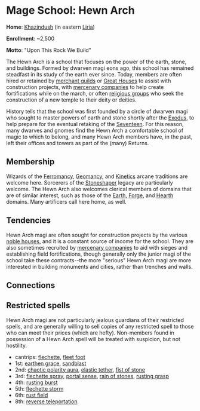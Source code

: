 # Mage School: Hewn Arch 
**Home**: [Khazindush](../../Cities/Khazindush.md) (in eastern [Liria](../../Nations/Liria.md))

**Enrollment**: ~2,500

**Motto**: "Upon This Rock We Build"

The Hewn Arch is a school that focuses on the power of the earth, stone, and buildings. Formed by dwarven magi eons ago, this school has remained steadfast in its study of the earth ever since. Today, members are often hired or retained by [merchant guilds](../MerchantGuilds/index.md) or [Great Houses](../Houses/index.md) to assist with construction projects, with [mercenary companies](../MercCompanies/index.md) to help create fortifications while on the march, or often [religious groups](../../Religions/index.md) who seek the construction of a new temple to their deity or deities.

History tells that the school was first founded by a circle of dwarven magi who sought to master powers of earth and stone shortly after the [Exodus](../../History/index.md), to help prepare for the eventual retaking of the [Seventeen](../../Geography/SeventeenCities.md). For this reason, many dwarves and gnomes find the Hewn Arch a comfortable school of magic to which to belong, and many Hewn Arch members have, in the past, left their offices and towers as part of the (many) Returns.

## Membership
Wizards of the [Ferromancy](../../Classes/Wizard/Ferromancy.md), [Geomancy](../../Classes/Wizard/Geomancy.md), and [Kinetics](../../Classes/Wizard/Kinetics.md) arcane traditions are welcome here. Sorcerers of the [Stoneshaper](../../Classes/Sorcerer/Stoneshaper.md) legacy are particularly welcome. The Hewn Arch also welcomes clerical members of domains that are of similar interest, such as those of the [Earth](../../Classes/Cleric/Earth.md), [Forge](../../Classes/Cleric/Forge.md), and [Hearth](../../Classes/Cleric/Hearth.md) domains. Many artificers call here home, as well.

## Tendencies
Hewn Arch magi are often sought for construction projects by the various [noble houses](../../Organizations/Houses/index.md), and it is a constant source of income for the school. They are also sometimes recruited by [mercenary companies](../../Organizations/MercCompanies/index.md) to aid with sieges and establishing field fortifications, though generally only the junior magi of the school take these contracts--the more "serious" Hewn Arch magi are more interested in building monuments and cities, rather than trenches and walls.

## Connections

## Restricted spells
Hewn Arch magi are not particularly jealous guardians of their restricted spells, and are generally willing to sell copies of any restricted spell to those who can meet their prices (which are hefty). Non-members found in possession of a Hewn Arch spell will be treated with suspicion, but not hostility.

* cantrips: [flechette](../../Magic/Spells/flechette.md), [fleet foot](../../Magic/Spells/fleet-foot.md)
* 1st: [earthen grace](../../Magic/Spells/earthen-grace.md), [sandblast](../../Magic/Spells/sandblast.md)
* 2nd: [chaotic polarity aura](../../Magic/Spells/chaotic-polarity-aura.md), [elastic tether](../../Magic/Spells/elastic-tether.md), [fist of stone](../../Magic/Spells/fist-of-stone.md)
* 3rd: [flechette spray](../../Magic/Spells/flechette-spray.md), [portal sense](../../Magic/Spells/portal-sense.md), [rain of stones](../../Magic/Spells/rain-of-stones.md), [rusting grasp](../../Magic/Spells/rusting-grasp.md)
* 4th: [rusting burst](../../Magic/Spells/rusting-burst.md)
* 5th: [flechette storm](../../Magic/Spells/flechette-storm.md)
* 6th: [rust field](../../Magic/Spells/rust-field.md)
* 8th: [reverse teleportation](../../Magic/Spells/reverse-teleportation.md)


